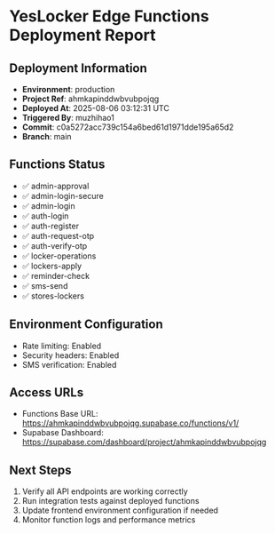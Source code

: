 # YesLocker Edge Functions Deployment Report

## Deployment Information
- **Environment**: production
- **Project Ref**: ahmkapinddwbvubpojqg
- **Deployed At**: 2025-08-06 03:12:31 UTC
- **Triggered By**: muzhihao1
- **Commit**: c0a5272acc739c154a6bed61d1971dde195a65d2
- **Branch**: main

## Functions Status
- ✅ admin-approval
- ✅ admin-login-secure
- ✅ admin-login
- ✅ auth-login
- ✅ auth-register
- ✅ auth-request-otp
- ✅ auth-verify-otp
- ✅ locker-operations
- ✅ lockers-apply
- ✅ reminder-check
- ✅ sms-send
- ✅ stores-lockers

## Environment Configuration
- Rate limiting: Enabled
- Security headers: Enabled
- SMS verification: Enabled

## Access URLs
- Functions Base URL: https://ahmkapinddwbvubpojqg.supabase.co/functions/v1/
- Supabase Dashboard: https://supabase.com/dashboard/project/ahmkapinddwbvubpojqg

## Next Steps
1. Verify all API endpoints are working correctly
2. Run integration tests against deployed functions
3. Update frontend environment configuration if needed
4. Monitor function logs and performance metrics
